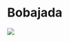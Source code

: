 # Bobajada
<img src="https://img.shields.io/badge/WhatsApp-25D366?style=for-the-badge&logo=whatsapp&logoColor=white" />
